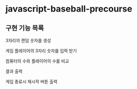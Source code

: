 # javascript-baseball-precourse

## 구현 기능 목록
3자리의 랜덤 숫자를 생성

게임 플레이어의 3자리 숫자를 입력 받기

컴퓨터의 수와 플레이어의 수를 비교

결과 출력

게임 종료시 재시작 버튼 출력
